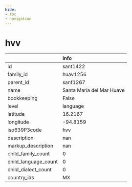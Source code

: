 ```yaml
---
hide:
- toc
- navigation
---
```

# hvv
|                      | info                      |
|:---------------------|:--------------------------|
| id                   | sant1422                  |
| family_id            | huav1256                  |
| parent_id            | sanf1267                  |
| name                 | Santa María del Mar Huave |
| bookkeeping          | False                     |
| level                | language                  |
| latitude             | 16.2167                   |
| longitude            | -94.8159                  |
| iso639P3code         | hvv                       |
| description          | nan                       |
| markup_description   | nan                       |
| child_family_count   | 0                         |
| child_language_count | 0                         |
| child_dialect_count  | 0                         |
| country_ids          | MX                        |